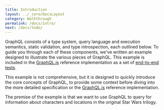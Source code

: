 ```yaml
---
title: Introduction
layout: ../_core/DocsLayout
category: Walkthrough
permalink: /docs/intro/
next: /docs/todo/
---
```


GraphQL consists of a type system, query language and execution semantics,
static validation, and type introspection, each outlined below. To guide you
through each of these components, we've written an example designed to
illustrate the various pieces of GraphQL. This example is included in the
[GraphQL.js](https://github.com/graphql/graphql-js) reference implementation
as a set of [end-to-end tests](https://github.com/graphql/graphql-js/tree/master/src/__tests__).

This example is not comprehensive, but it is designed to quickly introduce
the core concepts of GraphQL, to provide some context before diving into
the more detailed specification or the [GraphQL.js](https://github.com/graphql/graphql-js)
reference implementation.

The premise of the example is that we want to use GraphQL to query for
information about characters and locations in the original Star Wars
trilogy.
